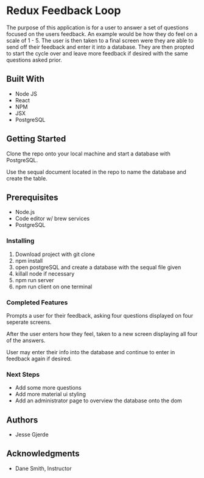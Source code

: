 # Redux Feedback Loop

The purpose of this application is for a user to answer a set of questions focused on the users feedback. An example 
would be how they do feel on a scale of 1 - 5. The user is then taken to a final screen were they are able to 
send off their feedback and enter it into a database. They are then propted to start the cycle over and leave 
more feedback if desired with the same questions asked prior. 



## Built With
 - Node JS
 - React 
 - NPM
 - JSX
 - PostgreSQL 

## Getting Started

Clone the repo onto your local machine and start a database with PostgreSQL. 

Use the sequal document located in the repo to name the database and create the table.


## Prerequisites

- Node.js 
- Code editor w/ brew services 
- PostgreSQL 

### Installing 

1. Download project with git clone
2. npm install
3. open postgreSQL and create a database with the sequal file given
4. killall node if necessary
5. npm run server 
6. npm run client on one terminal



### Completed Features

Prompts a user for their feedback, asking four questions displayed on four seperate screens. 

After the user enters how they feel, taken to a new screen displaying all four of the answers. 

User may enter their info into the database and continue to enter in feedback again if desired. 


### Next Steps 

- Add some more questions 
- Add more material ui styling 
- Add an administrator page to overview the database onto the dom 

## Authors

- Jesse Gjerde

## Acknowledgments

- Dane Smith, Instructor
